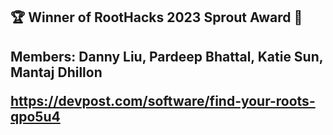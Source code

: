 <h2>🏆 Winner of RootHacks 2023 Sprout Award 🌱   <h2>
Members: Danny Liu, Pardeep Bhattal, Katie Sun, Mantaj Dhillon

https://devpost.com/software/find-your-roots-qpo5u4
